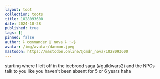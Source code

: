 ```yaml
---
layout: toot
collection: toots
title: 1028093600
date: 2024-10-28
published: true
tags: []
pinned: false
author: ⸸ commander ░ nova ⸸ :~$
avatar: /img/avatar/daemon.jpeg
mastodon: https://mastodon.online/@cmdr_nova/1028093600
---
```


starting where I left off in the icebrood saga (#guildwars2) and the NPCs talk to you like you haven't been absent for 5 or 6 years haha
